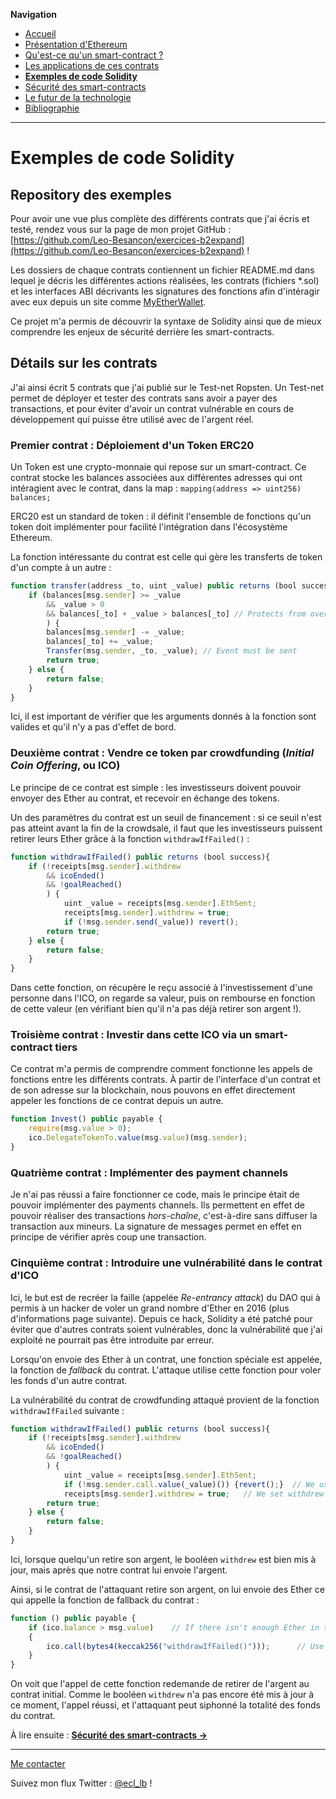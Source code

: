 **Navigation**
* [Accueil](index.html)
* [Présentation d'Ethereum](ethereum.html)
* [Qu'est-ce qu'un smart-contract ?](smartcontracts.html)
* [Les applications de ces contrats](applications.html)
* [**Exemples de code Solidity**](exemples.html)
* [Sécurité des smart-contracts](securite.html)
* [Le futur de la technologie](futur.html)
* [Bibliographie](bibliographie.html)

___
# Exemples de code Solidity

## Repository des exemples
Pour avoir une vue plus complète des différents contrats que j'ai écris et testé, rendez vous sur la page de mon projet GitHub : [https://github.com/Leo-Besancon/exercices-b2expand](https://github.com/Leo-Besancon/exercices-b2expand) !

Les dossiers de chaque contrats contiennent un fichier README.md dans lequel je décris les différentes actions réalisées, les contrats (fichiers *.sol) et les interfaces ABI décrivants les signatures des
fonctions afin d'intéragir avec eux depuis un site comme [MyEtherWallet](https://myetherwallet.com).

Ce projet m'a permis de découvrir la syntaxe de Solidity ainsi que de mieux comprendre les enjeux de sécurité derrière les smart-contracts.

## Détails sur les contrats

J'ai ainsi écrit 5 contrats que j'ai publié sur le Test-net Ropsten. Un Test-net permet de déployer et tester des contrats sans avoir a payer des transactions,
et pour éviter d'avoir un contrat vulnérable en cours de développement qui puisse être utilisé avec de l'argent réel.

### Premier contrat : Déploiement d'un Token ERC20

Un Token est une crypto-monnaie qui repose sur un smart-contract. Ce contrat stocke les balances associées aux différentes adresses qui ont intéragient avec le contrat, dans la map : `mapping(address => uint256) balances;`

ERC20 est un standard de token : il définit l'ensemble de fonctions qu'un token doit implémenter pour facilité l'intégration dans l'écosystème Ethereum.
 
 La fonction intéressante du contrat est celle qui gère les transferts de token d'un compte à un autre :
 
```javascript
function transfer(address _to, uint _value) public returns (bool success) {
    if (balances[msg.sender] >= _value 
        && _value > 0
        && balances[_to] + _value > balances[_to] // Protects from overflow
		) {
        balances[msg.sender] -= _value;
        balances[_to] += _value;
        Transfer(msg.sender, _to, _value); // Event must be sent
        return true;
    } else {
        return false;
    }
}
```

Ici, il est important de vérifier que les arguments donnés à la fonction sont valides et qu'il n'y a pas d'effet de bord.

### Deuxième contrat : Vendre ce token par crowdfunding (_Initial Coin Offering_, ou ICO)

Le principe de ce contrat est simple : les investisseurs doivent pouvoir envoyer des Ether au contrat, et recevoir en échange des tokens.

Un des paramètres du contrat est un seuil de financement : si ce seuil n'est pas atteint avant la fin de la crowdsale, il faut que les investisseurs puissent retirer leurs Ether grâce à la fonction `withdrawIfFailed()` :

```javascript
function withdrawIfFailed() public returns (bool success){
	if (!receipts[msg.sender].withdrew
		&& icoEnded()
		&& !goalReached()
		) {
			uint _value = receipts[msg.sender].EthSent;
			receipts[msg.sender].withdrew = true;
			if (!msg.sender.send(_value)) revert();
		return true;
	} else {
		return false;
	}
}
```

Dans cette fonction, on récupère le reçu associé à l'investissement d'une personne dans l'ICO, on regarde sa valeur, puis on rembourse en fonction de cette valeur (en vérifiant bien qu'il n'a pas déjà retirer son argent !).

### Troisième contrat : Investir dans cette ICO via un smart-contract tiers

Ce contrat m'a permis de comprendre comment fonctionne les appels de fonctions entre les différents contrats. À partir de l'interface d'un contrat et de son adresse sur la blockchain,
nous pouvons en effet directement appeler les fonctions de ce contrat depuis un autre.

```javascript
function Invest() public payable {
	require(msg.value > 0);
	ico.DelegateTokenTo.value(msg.value)(msg.sender);
}
```

### Quatrième contrat : Implémenter des payment channels

Je n'ai pas réussi a faire fonctionner ce code, mais le principe était de pouvoir implémenter des payments channels. Ils permettent en effet de pouvoir réaliser des transactions _hors-chaîne_,
c'est-à-dire sans diffuser la transaction aux mineurs. La signature de messages permet en effet en principe de vérifier après coup une transaction.

### Cinquième contrat : Introduire une vulnérabilité dans le contrat d'ICO

Ici, le but est de recréer la faille (appelée _Re-entrancy attack_) du DAO qui à permis à un hacker de voler un grand nombre d'Ether en 2016 (plus d'informations page suivante).
Depuis ce hack, Solidity a été patché pour éviter que d'autres contrats soient vulnérables, donc la vulnérabilité que j'ai exploité ne pourrait pas être introduite par erreur.

Lorsqu'on envoie des Ether à un contrat, une fonction spéciale est appelée, la fonction de _fallback_ du contrat. L'attaque utilise cette fonction pour voler les fonds d'un autre contrat.

La vulnérabilité du contrat de crowdfunding attaqué provient de la fonction `withdrawIfFailed` suivante :

```javascript
function withdrawIfFailed() public returns (bool success){
	if (!receipts[msg.sender].withdrew
		&& icoEnded()
		&& !goalReached()
		) {
			uint _value = receipts[msg.sender].EthSent;
			if (!msg.sender.call.value(_value)()) {revert();}  // We use call instead of send to forward the remaining gas.
			receipts[msg.sender].withdrew = true;	// We set withdrew to true after sending the funds, to allow the re-entrancy attack
		return true;
	} else {
		return false;
	}
}
```

Ici, lorsque quelqu'un retire son argent, le booléen `withdrew` est bien mis à jour, mais après que notre contrat lui envoie l'argent.

Ainsi, si le contrat de l'attaquant retire son argent, on lui envoie des Ether ce qui appelle la fonction de fallback du contrat :

```javascript
function () public payable {
	if (ico.balance > msg.value)	// If there isn't enough Ether in the ICO contract, don't callback, or it will give an error and revert
	{
		ico.call(bytes4(keccak256("withdrawIfFailed()")));		// Use .call() so it doesn't revert if it throws
	}
}
```

On voit que l'appel de cette fonction redemande de retirer de l'argent au contrat initial. Comme le booléen `withdrew` n'a pas encore été mis à jour à ce moment,
l'appel réussi, et l'attaquant peut siphonné la totalité des fonds du contrat.

À lire ensuite : [**Sécurité des smart-contracts ->**](securite.html)

___
[Me contacter](mailto://leo.besancon@ecl14.ec-lyon.fr)

Suivez mon flux Twitter : [@ecl_lb](https://twitter.com/ecl_lb) !
